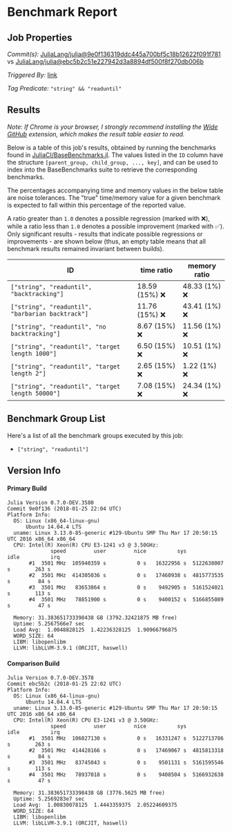 # Benchmark Report

## Job Properties

*Commit(s):* [JuliaLang/julia@9e0f136319ddc445a700bf5c18b12622f091f781](https://github.com/JuliaLang/julia/commit/9e0f136319ddc445a700bf5c18b12622f091f781) vs [JuliaLang/julia@ebc5b2c51e227942d3a8894df500f8f270db006b](https://github.com/JuliaLang/julia/commit/ebc5b2c51e227942d3a8894df500f8f270db006b)

*Triggered By:* [link](https://github.com/JuliaLang/julia/pull/25713#issuecomment-360622805)

*Tag Predicate:* `"string" && "readuntil"`

## Results

*Note: If Chrome is your browser, I strongly recommend installing the [Wide GitHub](https://chrome.google.com/webstore/detail/wide-github/kaalofacklcidaampbokdplbklpeldpj?hl=en)
extension, which makes the result table easier to read.*

Below is a table of this job's results, obtained by running the benchmarks found in
[JuliaCI/BaseBenchmarks.jl](https://github.com/JuliaCI/BaseBenchmarks.jl). The values
listed in the `ID` column have the structure `[parent_group, child_group, ..., key]`,
and can be used to index into the BaseBenchmarks suite to retrieve the corresponding
benchmarks.

The percentages accompanying time and memory values in the below table are noise tolerances. The "true"
time/memory value for a given benchmark is expected to fall within this percentage of the reported value.

A ratio greater than `1.0` denotes a possible regression (marked with :x:), while a ratio less
than `1.0` denotes a possible improvement (marked with :white_check_mark:). Only significant results - results
that indicate possible regressions or improvements - are shown below (thus, an empty table means that all
benchmark results remained invariant between builds).

| ID | time ratio | memory ratio |
|----|------------|--------------|
| `["string", "readuntil", "backtracking"]` | 18.59 (15%) :x: | 48.33 (1%) :x: |
| `["string", "readuntil", "barbarian backtrack"]` | 11.76 (15%) :x: | 43.41 (1%) :x: |
| `["string", "readuntil", "no backtracking"]` | 8.67 (15%) :x: | 11.56 (1%) :x: |
| `["string", "readuntil", "target length 1000"]` | 6.50 (15%) :x: | 10.51 (1%) :x: |
| `["string", "readuntil", "target length 2"]` | 2.65 (15%) :x: | 1.22 (1%) :x: |
| `["string", "readuntil", "target length 50000"]` | 7.08 (15%) :x: | 24.34 (1%) :x: |

## Benchmark Group List

Here's a list of all the benchmark groups executed by this job:

- `["string", "readuntil"]`

## Version Info

#### Primary Build

```
Julia Version 0.7.0-DEV.3580
Commit 9e0f136 (2018-01-25 22:04 UTC)
Platform Info:
  OS: Linux (x86_64-linux-gnu)
      Ubuntu 14.04.4 LTS
  uname: Linux 3.13.0-85-generic #129-Ubuntu SMP Thu Mar 17 20:50:15 UTC 2016 x86_64 x86_64
  CPU: Intel(R) Xeon(R) CPU E3-1241 v3 @ 3.50GHz: 
              speed         user         nice          sys         idle          irq
       #1  3501 MHz  105940359 s          0 s   16322956 s  5122638007 s        263 s
       #2  3501 MHz  414305036 s          0 s   17460938 s  4815773535 s         84 s
       #3  3501 MHz   83653864 s          0 s    9492905 s  5161524021 s        113 s
       #4  3501 MHz   78851900 s          0 s    9400152 s  5166855089 s         47 s
       
  Memory: 31.383651733398438 GB (3792.32421875 MB free)
  Uptime: 5.2567566e7 sec
  Load Avg:  1.0048828125  1.42236328125  1.90966796875
  WORD_SIZE: 64
  LIBM: libopenlibm
  LLVM: libLLVM-3.9.1 (ORCJIT, haswell)

```

#### Comparison Build

```
Julia Version 0.7.0-DEV.3578
Commit ebc5b2c (2018-01-25 22:02 UTC)
Platform Info:
  OS: Linux (x86_64-linux-gnu)
      Ubuntu 14.04.4 LTS
  uname: Linux 3.13.0-85-generic #129-Ubuntu SMP Thu Mar 17 20:50:15 UTC 2016 x86_64 x86_64
  CPU: Intel(R) Xeon(R) CPU E3-1241 v3 @ 3.50GHz: 
              speed         user         nice          sys         idle          irq
       #1  3501 MHz  106027130 s          0 s   16331247 s  5122713786 s        263 s
       #2  3501 MHz  414428166 s          0 s   17469067 s  4815813318 s         84 s
       #3  3501 MHz   83745043 s          0 s    9501131 s  5161595546 s        113 s
       #4  3501 MHz   78937018 s          0 s    9408504 s  5166932638 s         47 s
       
  Memory: 31.383651733398438 GB (3776.5625 MB free)
  Uptime: 5.2569283e7 sec
  Load Avg:  1.00830078125  1.4443359375  2.05224609375
  WORD_SIZE: 64
  LIBM: libopenlibm
  LLVM: libLLVM-3.9.1 (ORCJIT, haswell)

```
